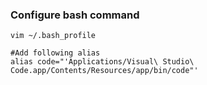 ### Configure bash command

```
vim ~/.bash_profile

#Add following alias
alias code="'Applications/Visual\ Studio\ Code.app/Contents/Resources/app/bin/code"'
```
